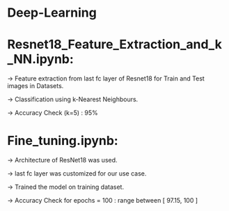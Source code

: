 # Deep-Learning

# Resnet18_Feature_Extraction_and_k_NN.ipynb:

-> Feature extraction from last fc layer of Resnet18 for Train and Test images in Datasets.

-> Classification using k-Nearest Neighbours.

-> Accuracy Check (k=5) : 95%


# Fine_tuning.ipynb:

-> Architecture of ResNet18 was used.

-> last fc layer was customized for our use case.

-> Trained the model on training dataset.

-> Accuracy Check for epochs = 100 : range between [ 97.15, 100 ]
